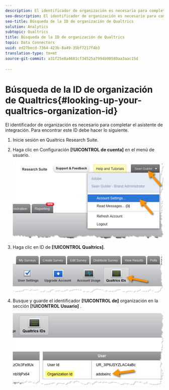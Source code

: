 ```yaml
---
description: El identificador de organización es necesario para completar el asistente de integración. Para encontrar este ID debe hacer lo siguiente.
seo-description: El identificador de organización es necesario para completar el asistente de integración. Para encontrar este ID debe hacer lo siguiente.
seo-title: Búsqueda de la ID de organización de Qualtrics
solution: Analytics
subtopic: Qualtrics
title: Búsqueda de la ID de organización de Qualtrics
topic: Data Connectors
uuid: ed27becd-7364-423b-8a49-35bf7217f4b3
translation-type: tm+mt
source-git-commit: a31f25e8a4681cf34525a7994b00580aa3aac15d

---
```



# Búsqueda de la ID de organización de Qualtrics{#looking-up-your-qualtrics-organization-id}

El identificador de organización es necesario para completar el asistente de integración. Para encontrar este ID debe hacer lo siguiente.

1. Inicie sesión en Qualtrics Research Suite.
1. Haga clic en Configuración **[!UICONTROL de cuenta]** en el menú de usuario.

   ![](assets/qualtrics-org-id-1.png)

1. Haga clic en ID de **[!UICONTROL Qualtrics]**.

   ![](assets/qualtrics-org-id-2.png)

1. Busque y guarde el identificador **[!UICONTROL de]** organización en la sección **[!UICONTROL Usuario]** .

   ![](assets/qualtrics-org-id-3.png)

